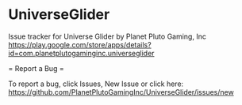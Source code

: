 # UniverseGlider
Issue tracker for Universe Glider by Planet Pluto Gaming, Inc https://play.google.com/store/apps/details?id=com.planetplutogaminginc.universeglider

= Report a Bug =

To report a bug, click Issues, New Issue or click here: https://github.com/PlanetPlutoGamingInc/UniverseGlider/issues/new
